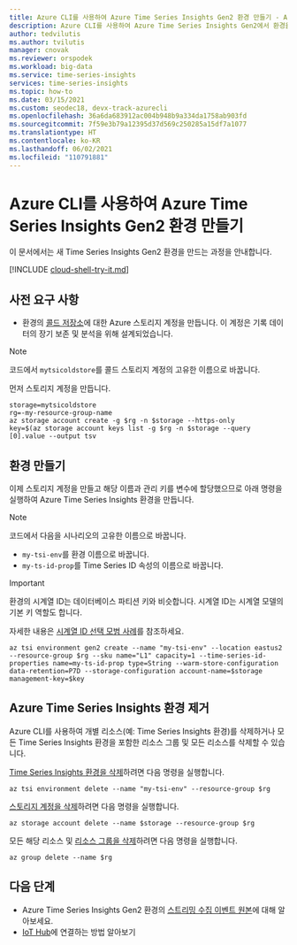 ```yaml
---
title: Azure CLI를 사용하여 Azure Time Series Insights Gen2 환경 만들기 - Azure Time Series Insights Gen2 | Microsoft Docs
description: Azure CLI를 사용하여 Azure Time Series Insights Gen2에서 환경을 설정하는 방법을 알아보세요.
author: tedvilutis
ms.author: tvilutis
manager: cnovak
ms.reviewer: orspodek
ms.workload: big-data
ms.service: time-series-insights
services: time-series-insights
ms.topic: how-to
ms.date: 03/15/2021
ms.custom: seodec18, devx-track-azurecli
ms.openlocfilehash: 36a6da683912ac004b948b9a334da1758ab903fd
ms.sourcegitcommit: 7f59e3b79a12395d37d569c250285a15df7a1077
ms.translationtype: HT
ms.contentlocale: ko-KR
ms.lasthandoff: 06/02/2021
ms.locfileid: "110791881"
---
```

# <a name="create-an-azure-time-series-insights-gen2-environment-using-the-azure-cli"></a>Azure CLI를 사용하여 Azure Time Series Insights Gen2 환경 만들기

이 문서에서는 새 Time Series Insights Gen2 환경을 만드는 과정을 안내합니다.

[!INCLUDE [cloud-shell-try-it.md](../../includes/cloud-shell-try-it.md)]

## <a name="prerequisites"></a>사전 요구 사항

* 환경의 [콜드 저장소](./concepts-storage.md#cold-store)에 대한 Azure 스토리지 계정을 만듭니다. 이 계정은 기록 데이터의 장기 보존 및 분석을 위해 설계되었습니다.

> [!NOTE]
> 코드에서 `mytsicoldstore`를 콜드 스토리지 계정의 고유한 이름으로 바꿉니다.

먼저 스토리지 계정을 만듭니다.

```azurecli-interactive
storage=mytsicoldstore
rg=-my-resource-group-name
az storage account create -g $rg -n $storage --https-only
key=$(az storage account keys list -g $rg -n $storage --query [0].value --output tsv
```

## <a name="creating-the-environment"></a>환경 만들기

이제 스토리지 계정을 만들고 해당 이름과 관리 키를 변수에 할당했으므로 아래 명령을 실행하여 Azure Time Series Insights 환경을 만듭니다.

> [!NOTE]
> 코드에서 다음을 시나리오의 고유한 이름으로 바꿉니다.
>
> * `my-tsi-env`를 환경 이름으로 바꿉니다.
> * `my-ts-id-prop`를 Time Series ID 속성의 이름으로 바꿉니다.

> [!IMPORTANT]
> 환경의 시계열 ID는 데이터베이스 파티션 키와 비슷합니다. 시계열 ID는 시계열 모델의 기본 키 역할도 합니다.
>
> 자세한 내용은 [시계열 ID 선택 모범 사례](./how-to-select-tsid.md)를 참조하세요.

```azurecli-interactive
az tsi environment gen2 create --name "my-tsi-env" --location eastus2 --resource-group $rg --sku name="L1" capacity=1 --time-series-id-properties name=my-ts-id-prop type=String --warm-store-configuration data-retention=P7D --storage-configuration account-name=$storage management-key=$key
```

## <a name="remove-an-azure-time-series-insights-environment"></a>Azure Time Series Insights 환경 제거

Azure CLI를 사용하여 개별 리소스(예: Time Series Insights 환경)를 삭제하거나 모든 Time Series Insights 환경을 포함한 리소스 그룹 및 모든 리소스를 삭제할 수 있습니다.

[Time Series Insights 환경을 삭제](/cli/azure/tsi/environment#az_tsi_environment_delete)하려면 다음 명령을 실행합니다.

```azurecli-interactive
az tsi environment delete --name "my-tsi-env" --resource-group $rg
```

[스토리지 계정을 삭제](/cli/azure/storage/account#az_storage_account_delete)하려면 다음 명령을 실행합니다.

```azurecli-interactive
az storage account delete --name $storage --resource-group $rg
```

모든 해당 리소스 및 [리소스 그룹을 삭제](/cli/azure/group#az_group_delete)하려면 다음 명령을 실행합니다.

```azurecli-interactive
az group delete --name $rg
```

## <a name="next-steps"></a>다음 단계

* Azure Time Series Insights Gen2 환경의 [스트리밍 수집 이벤트 원본](./concepts-streaming-ingestion-event-sources.md)에 대해 알아보세요.
* [IoT Hub](./how-to-ingest-data-iot-hub.md)에 연결하는 방법 알아보기
